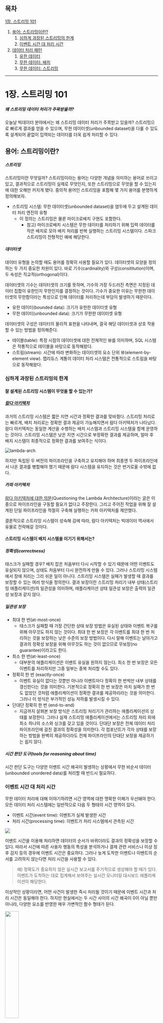 ## 목차
[1장. 스트리밍 101](https://github.com/Hyunhoo-Kwon/streaming-system-study/blob/main/part1/1.%20Streaming%20101.md#1%EC%9E%A5-%EC%8A%A4%ED%8A%B8%EB%A6%AC%EB%B0%8D-101)
1. [용어: 스트리밍이란?](https://github.com/Hyunhoo-Kwon/streaming-system-study/blob/main/part1/1.%20Streaming%20101.md#%EC%9A%A9%EC%96%B4-%EC%8A%A4%ED%8A%B8%EB%A6%AC%EB%B0%8D%EC%9D%B4%EB%9E%80)
    1. [심하게 과장된 스트리밍의 한계](https://github.com/Hyunhoo-Kwon/streaming-system-study/blob/main/part1/1.%20Streaming%20101.md#%EC%8B%AC%ED%95%98%EA%B2%8C-%EA%B3%BC%EC%9E%A5%EB%90%9C-%EC%8A%A4%ED%8A%B8%EB%A6%AC%EB%B0%8D%EC%9D%98-%ED%95%9C%EA%B3%84)
    2. [이벤트 시간 대 처리 시간](https://github.com/Hyunhoo-Kwon/streaming-system-study/blob/main/part1/1.%20Streaming%20101.md#%EC%9D%B4%EB%B2%A4%ED%8A%B8-%EC%8B%9C%EA%B0%84-%EB%8C%80-%EC%B2%98%EB%A6%AC-%EC%8B%9C%EA%B0%84)
2. [데이터 처리 패턴](https://github.com/Hyunhoo-Kwon/streaming-system-study/blob/main/part1/1.%20Streaming%20101.md#%EB%8D%B0%EC%9D%B4%ED%84%B0-%EC%B2%98%EB%A6%AC-%ED%8C%A8%ED%84%B4)
    1. [유한 데이터](https://github.com/Hyunhoo-Kwon/streaming-system-study/blob/main/part1/1.%20Streaming%20101.md#%EC%9C%A0%ED%95%9C-%EB%8D%B0%EC%9D%B4%ED%84%B0)
    2. [무한 데이터: 배치](https://github.com/Hyunhoo-Kwon/streaming-system-study/blob/main/part1/1.%20Streaming%20101.md#%EB%AC%B4%ED%95%9C-%EB%8D%B0%EC%9D%B4%ED%84%B0-%EB%B0%B0%EC%B9%98)
    3. [무한 데이터: 스트리밍](https://github.com/Hyunhoo-Kwon/streaming-system-study/blob/main/part1/1.%20Streaming%20101.md#%EB%AC%B4%ED%95%9C-%EB%8D%B0%EC%9D%B4%ED%84%B0-%EC%8A%A4%ED%8A%B8%EB%A6%AC%EB%B0%8D)
---

# 1장. 스트리밍 101
##### 왜 스트리밍 데이터 처리가 주목받을까?
오늘날 빅데이터 분야에서는 왜 스트리밍 데이터 처리가 주목받고 있을까? 스트리밍으로 빠르게 결과를 얻을 수 있으며, 무한 데이터셋(unbounded dataset)을 다룰 수 있도록 설계되어 끝없이 입력되는 데이터를 더욱 쉽게 처리할 수 있다.

## 용어: 스트리밍이란?
##### 스트리밍
스트리밍이란 무엇일까? 스트리밍이라는 용어는 다양한 개념을 의미하는 용어로 쓰이고 있고, 결과적으로 스트리밍이 실제로 무엇인지, 또한 스트리밍으로 무엇을 할 수 있는지에 대한 오해만 커지게 됐다. 중의적 용어인 스트리밍을 포함해 몇 가지 용어를 분명하게 정의해보자.
- 스트리밍 시스템: 무한 데이터셋(unbounded dataset)을 염두에 두고 설계된 데이터 처리 엔진의 유형
    - 이 정의는 스트리밍은 물론 마이크로배치 구현도 포함한다.
        - 참고) 마이크로배치 시스템은 무한 데이터를 처리하기 위해 입력 데이터를 작은 배치로 모아 배치 처리를 반복 실행하는 스트리밍 시스템이다. 스파크 스트리밍이 전형적인 예에 해당한다.

##### 데이터셋
데이터 유형을 논의할 때도 용어를 정확히 사용할 필요가 있다. 데이터셋의 모양을 정의하는 두 가지 중요한 차원이 있다. 바로 기수(cardinality)와 구성(consititution)이며, 두 속성은 직교적(orthogonal)이다.

데이터셋의 기수는 데이터셋의 크기를 뜻하며, 기수의 가장 두드러진 측면은 지정된 데이터 집합이 유한인지 무한인지를 결정하는 것이다. 기수가 중요한 이유는 무한한 데이터셋의 무한함이라는 특성으로 인해 데이터를 처리하는데 부담이 발생하기 때문이다.
- 유한 데이터(bounded data): 크기가 유한한 데이터셋 유형
- 무한 데이터(unbounded data): 크기가 무한한 데이터셋 유형

데이터셋의 구성은 데이터의 물리적 표현을 나타내며, 결국 해당 데이터셋과 상호 작용할 수 있는 방법을 정의해준다.
- 테이블(table): 특정 시점의 데이터셋에 대한 전체적인 뷰를 의미하며, SQL 시스템은 적통적으로 테이블을 바탕으로 동작해왔다.
- 스트림(stream): 시간에 따라 변화하는 데이터셋의 요소 단위 뷰(element-by-element view). 맵리듀스 계통의 데이터 처리 시스템은 전통적으로 스트림을 바탕으로 동작해왔다.

### 심하게 과장된 스트리밍의 한계
#### 잘 설계된 스트리밍 시스템이 무엇을 할 수 있는가?
##### [람다 아키텍처](https://www.oreilly.com/library/view/stream-processing-with/9781491974285/ch01.html#fig-lambda-arch)
과거의 스트리밍 시스템은 짧은 지연 시간과 정확한 결과를 맞바꿨다. 스트리밍 처리로는 빠르게, 배치 처리로는 정확한 결과 제공이 가능해지면서 람다 아키텍처가 나타났다. 람다 아키텍처는 동일한 계산을 수행하는 배치 시스템과 스트리밍 시스템을 함께 운영하는 것이다. 스트리밍 시스템은 낮은 지연 시간으로 부정확한 결과를 제공하며, 얼마 후 배치 시스템이 최종적으로 정확한 결과를 보여주는 식이다.

![lambda-arch](https://www.oreilly.com/library/view/stream-processing-with/9781491974285/assets/spaf_0107.png)

하지만 독립된 두 버전의 파이프라인을 구축하고 유지해야 하며 최종엔 두 파이프라인에서 나온 결과를 병합해야 했기 때문에 람다 시스템을 유지하는 것은 번거로울 수밖에 없다.

##### 카파 아키텍처
[람다 아키텍처에 대한 의문](https://www.oreilly.com/radar/questioning-the-lambda-architecture/)(Questioning the Lambda Architecture)이라는 글은 이중으로 파이프라인을 구동할 필요가 없다고 주장한다. 그리고 주어진 작업을 위해 잘 설계된 단일 파이프라인을 적절히 구축해 실행하는 카파 아키텍처를 제안했다.

결론적으로 스트리밍 시스템이 성숙해 감에 따라, 람다 아키텍처는 빅데이터 역사에서 유물로 전락해갈 것이다.

#### 스트리밍 시스템이 배치 시스템을 이기기 위해서는?
##### 정확성(correctness)
태스크가 실패할 경우? 배치 잡은 처음부터 다시 시작할 수 있기 때문에 어떤 이벤트도 유실되지 않으며, 상태도 처음부터 다시 완전하게 만들 수 있다. 그러나 스트리밍 시스템에서 장애 처리는 그리 쉬운 일이 아니다. 스트리밍 시스템은 실패가 발생할 때 결과를 보장할 수 있는 여러 방식을 정의한다. 결과 보장이란 스트리밍 처리기 내부 상태(스트리밍 애플리케이션)의 일관성을 의미하며, 애플리케이션 상태 일관성 보장은 출력의 일관성 보장과 같지 않다.

##### 일관성 보장
- 최대 한 번(at-most-once)
    - 태스크가 실패할 때 가장 간단한 상태 보장 방법은 유실된 상태와 이벤트 복구를 위해 아무것도 하지 않는 것이다. 최대 한 번 보장은 각 이벤트를 최대 한 번 처리하는 것을 보장하는 낮은 수준의 보장 방법이다. 다시 말해 이벤트는 날아가고 결과의 정확성 보장을 위해 아무것도 하는 것이 없으므로 무보장(no guarantee)이라고도 한다.
- 최소 한 번(at-least-once)
    - 대부분의 애플리케이션은 이벤트 유실을 원하지 않는다. 최소 한 번 보장은 모든 이벤트를 처리하지만 그중 일부는 중복 처리할 수도 있다.
- 정확히 한 번 (exactly-once)
    - 이벤트 유실이 없다는 것뿐만 아니라 이벤트마다 정확히 한 번씩만 내부 상태를 갱신한다는 것을 의미한다. 기본적으로 정확히 한 번 보장은 마치 실패가 한 번도 없었던 것처럼 애플리케이션이 정확한 결과를 제공하리라는 것을 의미한다. 그러나 이 방식은 부가적인 성능 저하를 발생시킬 수 있다.
- 단대단 정확히 한 번 (end-to-end)
    - 지금까지 살펴본 보장 방식은 스트리밍 처리기가 관리하는 애플리케이션의 상태를 보장한다. 그러나 실제 스트리밍 애플리케이션에서는 스트리밍 처리 외에 최소 하나의 소스와 싱크를 갖고 있을 것이다. 단대단 보장은 전체 데이터 처리 파이프라인에 걸친 결과의 정확성을 의미한다. 각 컴포넌트가 각자 상태를 보장하는 방법을 완벽히 제공하더라도 전체 파이프라인의 단대단 보장을 제공하기는 쉽지 않다.

##### 시간 판단 도구(tools for reasoning about time)
시간 판단 도구는 다양한 이벤트 시간 왜곡이 발생하는 상황에서 무한 비순서 데이터(unbounded unordered data)를 처리할 때 반드시 필요하다.

### 이벤트 시간 대 처리 시간
무한 데이터 처리에 대해 이야기하려면 시간 영역에 대한 명확한 이해가 우선돼야 한다. 모든 데이터 처리 시스템에는 일반적으로 다음 두 형태의 시간 영역이 있다.
- 이벤트 시간(event time): 이벤트가 실제 발생한 시간
- 처리 시간(processing time): 이벤트가 처리 시스템에서 관측된 시간

![](https://nightlies.apache.org/flink/flink-docs-master/fig/event_processing_time.svg)

이벤트 시간을 이용해 처리하면 데이터의 순서가 바뀌더라도 결과의 정확성을 보장할 수 있다. 따라서 시간에 따른 사용자 행동의 특성을 분석하거나 결제 관련 서비스나 이상 징후 감지 등의 경우에 이벤트 시간은 중요하다. 그러나 늦게 도착한 이벤트나 이벤트의 순서를 고려하지 않는다면 처리 시간을 사용할 수 있다.
> 예) 정확도가 중요하지 않은 실시간 보고서를 주기적으로 생성해야 할 때가 있다. 이벤트가 도착하는 대로 집계해서 보여주는 실시간 모니터링 대시보드 애플리케이션이 해당한다.

이상적인 상황이라면, 어떤 사건이 발생한 즉시 처리될 것이기 때문에 이벤트 시간과 처리 시간은 동일해야 한다. 하지만 현실에서는 두 시간 사이의 시간 왜곡이 0이 아닐 뿐만 아니라, 다양한 요소를 반영한 매우 가변적인 함수 형태가 된다.

<img src = "http://streamingbook.net/static/images/figures/stsy_0101.png" width="30%" height="30%">

무한 데이터셋의 무한함이라는 특성을 다루기 위해 인입되는 데이터를 윈도우(window)라는 단위로 잘라 다룰 수 있는 개념을 제공한다.
- 윈도우: 시간 경계를 기준으로 데이터셋을 유한한 크기의 조각으로 자르는 것

정확성과 이벤트 시간이 중요한 경우라면, 처리 시간으로 윈도우를 나누면 안 되며, 이벤트 시간으로 윈도우를 나눠야 한다. 지금까지 살펴본 이벤트 시간 윈도우에서 중요한 점 하나를 간과했다. 언제 이벤트 시간 윈도우의 완결 시점을 결정할 수 있을까? 다시 말해 어떤 시점 전에 발생한 모든 이벤트가 도착한 것을 확신하기까지 얼마나 많은 시간을 기다려야 할까? 현실적으로 명확히 결정하는 것은 불가능하다. (2장 워터마크에서 더 살펴보자)

## 데이터 처리 패턴
##### 일반적인 데이터 처리 패턴은?
배치와 스트리밍 두 형태의 엔진에서 유한/무한 두 처리 유형을 살펴보자 (마이크로배치 방식은 스트리밍으로 묶어서 다룬다).

### 유한 데이터
유한 데이터 처리는 간단한 개념이라 모든 이에게 친숙하다. 왼쪽 그림은 엔트로피(entropy)로 가득 한 시작 지점을 보여준다. 이 데이터셋을 맵리듀스 같은 데이터 처리 엔진을 통해 처리하고, 오른쪽 그림은 그 결과로 얻은 더 큰 가치를 지닌 새로운 구조화된 데이터셋을 보여준다.

<img src = "http://streamingbook.net/static/images/figures/stsy_0102.png" width="50%" height="50%">

### 무한 데이터: 배치
배치 시스템으로 무한 데이터셋을 처리하기 위해서는 무한 데이터를 배치 처리에 적합한 유한 데이터셋의 집합으로 분할하는 것이 중요하다.

##### 고정 윈도우
배치 엔진을 반복 실행해 무한 데이터셋을 처리하는 가장 일반적인 방법은 그림처럼 입력 데이터를 고정된 크기의 윈도우(fixed window, tumbling window)로 나눈 후 각 윈도우를 분리된 유한 데이터 소스인 것처럼 처리하는 것이다. 그러나 여전히 해결해야 하는 데이터 입력이 완결됐음을 알리는 완결성(completeness)의 문제가 남아 있다. 결국 모든 이벤트 수집을 확인할 때까지 처리를 지연하거나, 데이터가 늦게 도착하면 소속될 윈도우에 대해 전체 배치를 재실행하는 등의 방법으로 이런 문제의 영향을 완화한다.

<img src = "http://streamingbook.net/static/images/figures/stsy_0103.png" width="50%" height="50%">

##### 세션
배치 엔진을 사용해 무한 데이터를 세션(session)처럼 더 정교한 윈도우 전략으로 처리하고자 한다면 접근 방식을 더욱 상세하게 나눌 수 있다. 세션은 보통 세션의 활동 기간(activity)으로 정의되며, 일정 크기의 세션의 비활동 간격(inactivity gap)이 따라오면 끝나는 것으로 볼 수 있다. 일반적인 배치 엔진을 사용해 세션을 계산하면 그림처럼 여러 배치로 나뉘어진 세션이 나타날 수 있다. 이전 배치에 나온 세션을 묶어주기 위한 로직이 필요하지만 이는 복잡도가 증가한다. 따라서 고전적인 배치 엔진을 사용해 세션을 계산하는 것은 바람직하지 않다.

<img src = "http://streamingbook.net/static/images/figures/stsy_0104.png" width="50%" height="50%">

### 무한 데이터: 스트리밍
스트리밍 시스템은 무한 데이터 처리를 위해 제작됐다. 스트리밍 시스템이 다루는 데이터는 다음과 같은 특성을 갖는다.
- 무한 데이터
- 정렬되지 않은 데이터 소스: 이벤트 시간 기준으로 데이터의 순서가 뒤섞여 있어 이벤트 시간을 기준으로 처리하려면 파이프라인에서 시간 기반의 셔플을 수행해야 하는 데이터
- 이벤트 시간 왜곡: 다양한 형태의 이벤트 타임 왜곡이 발생해 상수 시간 범위 안에 주어진 이벤트 시간의 대부분의 데이터를 봤다고 확신할 수 없는 데이터

이와 같은 특성의 데이터를 다룰 때 취할 수 있는 몇 가지 접근법이 있다. 우리는 보통 이를 시간 무시(time-agnostic), 근사(approximation), 처리 시간 윈도우(processing time window), 이벤트 시간 윈도우(event time window)의 네 가지로 분류한다.

##### 시간 무시(time-agnostic)
시간 무시 처리는 시간이 본질적으로 무관한 경우, 즉 데이터 처리의 모든 결정을 데이터만 보면서 할 수 있을 때 사용한다. 이 경우 모든 결정은 데이터가 도착하면서 이뤄지기 때문에, 스트리밍 엔진은 기본적인 데이터 전달 목적으로만 사용된다.

시간 무시 처리의 구체적인 예
- 필터링(filtering): 시간 무시 처리의 가장 기본적인 형태는 필터링이다. 웹 트래픽 로그를 처리하면서 특정 도메인을 제외한 모든 트래픽을 필터링한다고 가정해보자. 이런 식의 작업은 항상 데이터의 단일 요소(예에서는 도메인)에만 의존하기 때문에 무한하고 정렬되지 않은 데이터 소스의 특징과 이벤트 시간 왜곡에 무관해진다.
    - <img src = "http://streamingbook.net/static/images/figures/stsy_0105.png" width="50%" height="50%">
- 내부 조인(inner join): 시간 무시 처리의 다른 예는 내부 조인으로, 2개의 무한 데이터 소스를 조인할 때 조인의 결과만 중요하다면 시간적인 요소를 고려할 필요가 없다. 한 소스로부터 값을 확인하고 이를 조인을 위해 버퍼링 해두며, 다른 소스로부터 두 번째 값이 도착한 후 조인 결과를 생성한다.
    - <img src = "http://streamingbook.net/static/images/figures/stsy_0106.png" width="50%" height="50%">
    - 참고) 처리 방법을 내부 조인에서 외부 조인으로 전환하면 데이터의 완결성 문제가 발생한다. 조인의 한 쪽을 본 후에, 다른 쪽이 도착할지 안 할지를 예측할 수 가없다. 결국 데이터의 완결을 결정 내리기 위한 타임아웃을 도입해야 하고, 이는 곧 시간적인 개념을 포함한다는 의미가 된다. 외부 조인은 [2장](https://github.com/Hyunhoo-Kwon/streaming-system-study/blob/main/part1/2.%20The%20What%2C%20Where%2C%20When%2C%20and%20How%20of%20Data%20Processing.md#%EC%98%88-2-6-%EC%8A%A4%ED%8A%B8%EB%A6%AC%EB%B0%8D-%EC%99%84%EA%B2%B0-%ED%8A%B8%EB%A6%AC%EA%B1%B0---%EC%9B%8C%ED%84%B0%EB%A7%88%ED%81%AC-%EC%99%84%EA%B2%B0%EC%84%B1-%ED%8A%B8%EB%A6%AC%EA%B1%B0)에서 살펴본다.

##### 근사 알고리즘(approximation algorithm)
[Top-N](https://pkghosh.wordpress.com/2014/09/10/realtime-trending-analysis-with-approximate-algorithms/), [K-means](https://databricks.com/blog/2015/01/28/introducing-streaming-k-means-in-spark-1-2.html) 등 근사 알고리즘은 무한 데이터를 입력으로 받아 얻고자 하는 결과와 비슷한 결과를 생성한다. 근사 알고리즘의 장점은 낮은 오버헤드를 갖고 무한 데이터를 고려해 설계됐다는 것이다. 단점은 알고리즘 종류가 많지 않고 알고리즘 자체가 복잡하며 근사적인 특성으로 인해 정확한 결과가 필요할 때는 유용성이 떨어질 수 있다.

<img src = "http://streamingbook.net/static/images/figures/stsy_0107.png" width="50%" height="50%">

#### 윈도우(window)
윈도우는 유한 또는 무한 데이터 소스를 가져와 처리를 위해 시간 경계를 따라 유한한 크기의 조각으로 자르는 개념이다. 그림은 세 가지 다른 윈도우 사용 형태를 보여준다. 모든 데이터에 같은 시점에 적용되는 정렬 윈도우(aligned window)와 데이터마다 다른 시점에 적용되는 비정렬 윈도우(unaligned window) 사이의 차이를 볼 수 있다.

<img src = "http://streamingbook.net/static/images/figures/stsy_0108.png" width="50%" height="50%">

- 고정 윈도우(fixed window), 일명 텀블링 윈도우(tumbling window)
    - 고정 윈도우는 시간을 고정된 크기의 길이로 자른다. 일반적으로 고정 윈도우로 자르는 과정은 정렬 윈도우의 형태를 갖으며, 경우에 따라서는 윈도우 구성이 완료되는 시점을 고르게 분산시키기 위해 데이터마다 시간이 어긋나도록 윈도우를 적용하여 비정렬 윈도우 형태를 갖는다.
- 슬라이딩 윈도우(sliding window), 일명 호핑 윈도우(hopping window)
    - 슬라이딩 윈도우는 일정한 길이와 일정한 주기로 정의된다. 이때 주기가 길이보다 작으면 윈도우 간에 겹치는 부분이 발생한다. 주기가 길이와 같으면 고정 윈도우가 되며, 주기가 윈도우보다 크다면 시간에 따라 데이터의 일정 부분을 샘플링하는 윈도우가 된다.
- 세션(session)
    - 동적 윈도우(dynamic window)의 한 예로 볼 수 있는 세션은 보통 세션의 비활동 간격으로 구분해 일련의 연속된 이벤트들을 묶어서 윈도우를 구성한다. 세션은 보통 시간적으로 관련돼 있는 이벤트를 묶어서 시간에 따른 사용자의 행동을 분석하기 위해 사용한다. 세션이 흥미로운 이유는, 그 길이가 미리 정해질 수 없기 때문이다. 또한 데이터의 서로 다른 부분에 동일한 윈도우를 적용할 수 없기 때문에 비정렬 윈도우의 형태를 갖는다.

윈도우는 처리 시간과 이벤트 시간 영역에서 모두 사용 가능하므로, 각각을 자세히 살펴보며 차이를 확인하자.

##### 처리 시간 윈도우(processing time window)
처리 시간 윈도우를 구성할 때 시스템은 어느 정도의 처리 시간이 지날 때까지 들어오는 데이터를 버퍼링한다. 처리 시간 윈도우는 파이프라인에 도착하는 순서에 따라 데이터가 윈도우로 수집된다.
> 예를 들어 5분 길이의 고정 윈도우의 경우, 시스템은 5분 동안의 입력 데이터를 버퍼링하며, 그 후 5분 동안 관찰된 모든 데이터를 윈도우로 묶어 다음 처리를 위해 보낸다.

<img src = "http://streamingbook.net/static/images/figures/stsy_0109.png" width="50%" height="50%">

처리 시간 윈도우에는 다음 특성이 있다.
- 시간을 기준으로 데이터를 셔플링할 필요가 없기 때문에 구현이 간단하다.
- 윈도우가 완료되는 시점을 판단하기가 쉽다. 언제 특정 윈도우의 입력이 모두 도착하는지 알기 때문에 윈도우의 완료 시점이 명확하다. 이는 지연된 데이터를 다룰 필요가 없음을 의미한다.
- 데이터 소스가 관측되는 시점을 기준으로 정보를 추론하고자 하는 경우, 처리 시간 윈도우가 적합하다.
    - > 운영 중단을 감지하기 위한 목적으로 초당 요청 개수를 모니터링하는 경우라면 처리 시간 윈도우가 필요한 경우이다.

처리 시간 윈도우가 실제 이벤트가 발생한 순서를 제대로 반영해야 한다면, 데이터가 이벤트 시간 순서대로 들어와야 한다. 그러나 현실에서 이벤트 시간 순서가 보장돼 들어오는 데이터는 드물다. 이벤트 도착 순서를 엄격히 따라 이벤트 시간별로 데이터를 표시하기 위해서는 이벤트 시간 윈도우가 필요하다.

##### 이벤트 시간 윈도우(event time window)
이벤트 시간 윈도우는 이벤트가 실제 발생한 시간을 반영해 유한한 크기의 조각으로 데이터 소스를 관찰하고자 할 때 사용한다. 그림은 무한 데이터 소스를 한 시간 단위의 고정 윈도우로 처리하는 예를 보여준다. 검은색 화살표는 원래 속해야 하는 이벤트 시간 윈도우와 다른 처리 시간 윈도우에 도착한 데이터를 나타낸다. 이벤트 시간에 대한 정확성 제공은 이벤트 시간 윈도우를 사용할 때 좋은 점 중 하나다. 

<img src = "http://streamingbook.net/static/images/figures/stsy_0110.png" width="50%" height="50%">

무한 데이터 소스에 이벤트 시간 윈도우를 적용할 때의 또 다른 장점은, 세션 같은 동적인 크기의 윈도우를 만들 수 있어, 고정 윈도우에 걸쳐 있는 세션을 임의로 분할해야 하는 상황을 피할 수 있다.

<img src = "http://streamingbook.net/static/images/figures/stsy_0111.png" width="50%" height="50%">

이벤트 시간 윈도우는 실제 윈도우 자체의 길이보다 이를 수집해 구성하는 시간이 길어지는 경우가 많기 때문에 다음과 같은 단점을 갖는다.
- 버퍼링(buffering)
    - 윈도우의 수명이 길어짐에 따라 더 많은 데이터를 버퍼링할 필요가 생긴다.
- 완결성(completeness)
    - 주어진 윈도우에 대한 모든 데이터를 언제 다 볼 수 있는지(입력이 완료되었는지) 미리 알 수 없다면 윈도우의 결과가 언제 구체화될지 어떻게 알 수 있을까? 현실적으로 완벽히 알 방법이 없으며 휴리스틱으로 최대한 정확히 추정해야 하며, 워터마크를 사용해 데이터 입력의 완결 여부를 판단한다.

# Reference
- 람다 아키텍처: https://www.oreilly.com/library/view/stream-processing-with/9781491974285/ch01.html#fig-lambda-arch
- 람다 아키텍처에 대한 의문: https://www.oreilly.com/radar/questioning-the-lambda-architecture/
- 일관성 보장: 아파치 플링크로 하는 스트림 데이터 처리 (파비안 휴스케, 바실리키 칼라브리)
- Flink Documentation: https://nightlies.apache.org/flink/flink-docs-master/docs/concepts/time/
